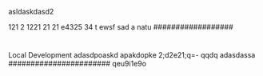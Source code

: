 
asldaskdasd2

121
2
1221
21
21
e4325
34
t
ewsf
sad
a
natu
##################
#
Local Development
adasdpoaskd
apakdopke
2;d2e21;q=-
qqdq
adasdassa
#######################
qeu9i1e9o